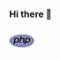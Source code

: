 ### Hi there 👋

<!--
**Dawid-Czyzewski/Dawid-Czyzewski** is a ✨ _special_ ✨ repository because its `README.md` (this file) appears on your GitHub profile.
-->
<a title="PHP">
    <img width="45" src="https://raw.githubusercontent.com/github/explore/master/topics/php/php.png">
</a>
